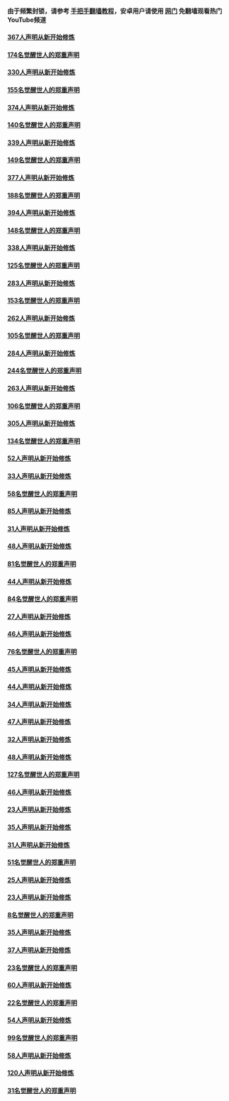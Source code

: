 #### 由于频繁封锁，请参考 [手把手翻墙教程](https://github.com/gfw-breaker/guides/wiki/)，安卓用户请使用 [网门](https://github.com/gfw-breaker/nogfw/blob/master/dl.md?t=06060301) 免翻墙观看热门YouTube频道 

#### [367人声明从新开始修炼](../pages/91/426421.md?t=06060301) 

#### [174名觉醒世人的郑重声明](../pages/91/426420.md?t=06060301) 

#### [330人声明从新开始修炼](../pages/91/426139.md?t=06060301) 

#### [155名觉醒世人的郑重声明](../pages/91/426138.md?t=06060301) 

#### [374人声明从新开始修炼](../pages/91/425811.md?t=06060301) 

#### [140名觉醒世人的郑重声明](../pages/91/425810.md?t=06060301) 

#### [339人声明从新开始修炼](../pages/91/425690.md?t=06060301) 

#### [149名觉醒世人的郑重声明](../pages/91/425689.md?t=06060301) 

#### [377人声明从新开始修炼](../pages/91/424867.md?t=06060301) 

#### [188名觉醒世人的郑重声明](../pages/91/424866.md?t=06060301) 

#### [394人声明从新开始修炼](../pages/91/423914.md?t=06060301) 

#### [148名觉醒世人的郑重声明](../pages/91/423913.md?t=06060301) 

#### [338人声明从新开始修炼](../pages/91/423540.md?t=06060301) 

#### [125名觉醒世人的郑重声明](../pages/91/423539.md?t=06060301) 

#### [283人声明从新开始修炼](../pages/91/423296.md?t=06060301) 

#### [153名觉醒世人的郑重声明](../pages/91/423295.md?t=06060301) 

#### [262人声明从新开始修炼](../pages/91/423004.md?t=06060301) 

#### [105名觉醒世人的郑重声明](../pages/91/423003.md?t=06060301) 

#### [284人声明从新开始修炼](../pages/91/422707.md?t=06060301) 

#### [244名觉醒世人的郑重声明](../pages/91/422706.md?t=06060301) 

#### [263人声明从新开始修炼](../pages/91/422553.md?t=06060301) 

#### [106名觉醒世人的郑重声明](../pages/91/422552.md?t=06060301) 

#### [305人声明从新开始修炼](../pages/91/422153.md?t=06060301) 

#### [134名觉醒世人的郑重声明](../pages/91/422152.md?t=06060301) 

#### [52人声明从新开始修炼](../pages/91/421846.md?t=06060301) 

#### [33人声明从新开始修炼](../pages/91/421804.md?t=06060301) 

#### [58名觉醒世人的郑重声明](../pages/91/421845.md?t=06060301) 

#### [85人声明从新开始修炼](../pages/91/421769.md?t=06060301) 

#### [31人声明从新开始修炼](../pages/91/421763.md?t=06060301) 

#### [48人声明从新开始修炼](../pages/91/421605.md?t=06060301) 

#### [81名觉醒世人的郑重声明](../pages/91/421656.md?t=06060301) 

#### [44人声明从新开始修炼](../pages/91/421544.md?t=06060301) 

#### [84名觉醒世人的郑重声明](../pages/91/421543.md?t=06060301) 

#### [27人声明从新开始修炼](../pages/91/421465.md?t=06060301) 

#### [46人声明从新开始修炼](../pages/91/421454.md?t=06060301) 

#### [76名觉醒世人的郑重声明](../pages/91/421453.md?t=06060301) 

#### [45人声明从新开始修炼](../pages/91/421452.md?t=06060301) 

#### [44人声明从新开始修炼](../pages/91/421422.md?t=06060301) 

#### [34人声明从新开始修炼](../pages/91/421322.md?t=06060301) 

#### [47人声明从新开始修炼](../pages/91/421264.md?t=06060301) 

#### [32人声明从新开始修炼](../pages/91/421225.md?t=06060301) 

#### [48人声明从新开始修炼](../pages/91/421202.md?t=06060301) 

#### [127名觉醒世人的郑重声明](../pages/91/421224.md?t=06060301) 

#### [46人声明从新开始修炼](../pages/91/421203.md?t=06060301) 

#### [23人声明从新开始修炼](../pages/91/421138.md?t=06060301) 

#### [35人声明从新开始修炼](../pages/91/421122.md?t=06060301) 

#### [31人声明从新开始修炼](../pages/91/421081.md?t=06060301) 

#### [51名觉醒世人的郑重声明](../pages/91/421080.md?t=06060301) 

#### [25人声明从新开始修炼](../pages/91/421020.md?t=06060301) 

#### [23人声明从新开始修炼](../pages/91/420884.md?t=06060301) 

#### [8名觉醒世人的郑重声明](../pages/91/420883.md?t=06060301) 

#### [35人声明从新开始修炼](../pages/91/420809.md?t=06060301) 

#### [37人声明从新开始修炼](../pages/91/420766.md?t=06060301) 

#### [23名觉醒世人的郑重声明](../pages/91/420765.md?t=06060301) 

#### [60人声明从新开始修炼](../pages/91/420727.md?t=06060301) 

#### [22名觉醒世人的郑重声明](../pages/91/420726.md?t=06060301) 

#### [54人声明从新开始修炼](../pages/91/420529.md?t=06060301) 

#### [99名觉醒世人的郑重声明](../pages/91/420528.md?t=06060301) 

#### [58人声明从新开始修炼](../pages/91/420198.md?t=06060301) 

#### [120人声明从新开始修炼](../pages/91/420141.md?t=06060301) 

#### [31名觉醒世人的郑重声明](../pages/91/420197.md?t=06060301) 

